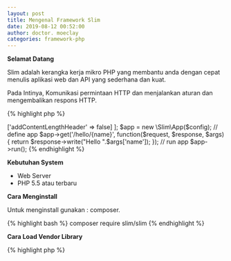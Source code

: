 ```yaml
---
layout: post
title: Mengenal Framework Slim
date: 2019-08-12 00:52:00
author: doctor. moeclay
categories: framework-php
---
```


<div>
<p><b>Selamat Datang</b></p>
<p>Slim adalah kerangka kerja mikro PHP yang membantu anda dengan cepat menulis aplikasi web dan API yang sederhana dan kuat.</p>
<p>Pada Intinya, Komunikasi permintaan HTTP dan menjalankan aturan dan mengembalikan respons HTTP.</p>

{% highlight php %}
<?php
require __DIR__.'/vendor/autoload.php';

// config slim app
$config = [
  'settings' => ['addContentLengthHeader' => false]
];

$app = new \Slim\App($config);

// define app
$app->get('/hello/{name}', function($request, $response, $args){
  return $response->write("Hello ".$args['name']);
});

// run app
$app->run();
{% endhighlight %}

<p><b>Kebutuhan System</b></p>
<ul>
<li>Web Server</li>
<li>PHP 5.5 atau terbaru</li>
</ul>

<p><b>Cara Menginstall</b></p>
<p>Untuk menginstall gunakan : composer.</p>
{% highlight bash %}
composer require slim/slim
{% endhighlight %}

<p><b>Cara Load Vendor Library</b></p>
{% highlight php %}
<?php
require __DIR__.'/vendor/autoload.php';
{% endhighlight %}
</div>
